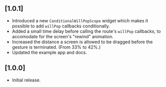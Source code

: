 ## [1.0.1]

- Introduced a new `ConditionalWillPopScope` widget which makes it possible to add `willPop` callbacks conditionally.
- Added a small time delay before calling the route's `willPop` callbacks, to accomodate for the screen's "rewind" animation.
- Increased the distance a screen is allowed to be dragged before the gesture is terminated. (From 33% to 42%.)
- Updated the example app and docs.

## [1.0.0]

- Initial release.